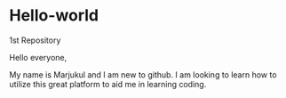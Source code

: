 # Hello-world
1st Repository

Hello everyone, 

My name is Marjukul and I am new to github. 
I am looking to learn how to utilize this great platform to aid me in learning coding. 
